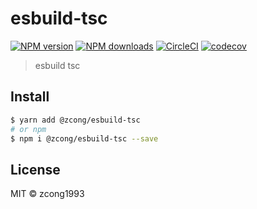 # esbuild-tsc

[![NPM version](https://img.shields.io/npm/v/@zcong/esbuild-tsc.svg?style=flat)](https://npmjs.com/package/@zcong/esbuild-tsc) [![NPM downloads](https://img.shields.io/npm/dm/@zcong/esbuild-tsc.svg?style=flat)](https://npmjs.com/package/@zcong/esbuild-tsc) [![CircleCI](https://circleci.com/gh/zcong1993/esbuild-tsc/tree/master.svg?style=shield)](https://circleci.com/gh/zcong1993/esbuild-tsc/tree/master) [![codecov](https://codecov.io/gh/zcong1993/esbuild-tsc/branch/master/graph/badge.svg)](https://codecov.io/gh/zcong1993/esbuild-tsc)

> esbuild tsc

## Install

```bash
$ yarn add @zcong/esbuild-tsc
# or npm
$ npm i @zcong/esbuild-tsc --save
```

## License

MIT &copy; zcong1993

